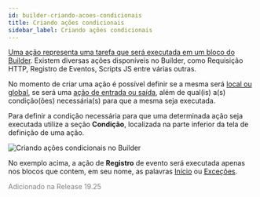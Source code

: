 ```yaml
---
id: builder-criando-acoes-condicionais
title: Criando ações condicionais
sidebar_label: Criando ações condicionais
---
```


[Uma ação representa uma tarefa que será executada em um bloco do Builder](concepts/builder/builder-visao-geral-das-acoes.md). Existem diversas ações disponíveis no Builder, como Requisição HTTP, Registro de Eventos, Scripts JS entre várias outras.

No momento de criar uma ação é possível definir se a mesma será [local ou global](practice/builder/builder-definindo-acoes-globais.md), se será uma [ação de entrada ou saída]((concepts/builder/builder-visao-geral-das-acoes.md)), além de qual(is) a(s) condição(ões) necessária(s) para que a mesma seja executada.

Para definir a condição necessária para que uma determinada ação seja executada utilize a seção **Condição**, localizada na parte inferior da tela de definição de uma ação.

![Criando ações condicionais no Builder](/img/practice/builder/builder-criando-acoes-condicionais-1.png)<br>

No exemplo acima, a ação de **Registro** de evento será executada apenas nos blocos que contem, em seu nome, as palavras <u>Início</u> ou <u>Exceções</u>.

<font color=gray>Adicionado na Release 19.25</font>
